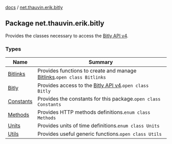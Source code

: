 [docs](../index.md) / [net.thauvin.erik.bitly](./index.md)

## Package net.thauvin.erik.bitly

Provides the classes necessary to access the [Bitly API v4](https://dev.bitly.com/v4).

### Types

| Name | Summary |
|---|---|
| [Bitlinks](-bitlinks/index.md) | Provides functions to create and manage [Bitlinks](https://dev.bitly.com/v4/#tag/Bitlinks).`open class Bitlinks` |
| [Bitly](-bitly/index.md) | Provides access to the [Bitly API v4](https://dev.bitly.com/v4).`open class Bitly` |
| [Constants](-constants/index.md) | Provides the constants for this package.`open class Constants` |
| [Methods](-methods/index.md) | Provides HTTP methods definitions.`enum class Methods` |
| [Units](-units/index.md) | Provides units of time definitions.`enum class Units` |
| [Utils](-utils/index.md) | Provides useful generic functions.`open class Utils` |
